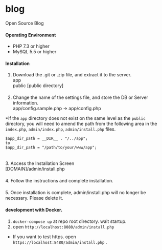 blog
====

Open Source Blog

#### Operating Environment
* PHP 7.3 or higher
* MySQL 5.5 or higher


#### Installation

1. Download the .git or .zip file, and extract it to the server.  
app  
public [public directory]  
　  
2. Change the name of the settings file, and store the DB or Server information.  
app/config.sample.php -> app/config.php  

 *If the `app` directory does not exist on the same level as the `public` directory,
you will need to amend the path from the following area in the `index.php`, `admin/index.php`, `admin/install.php` files.  

```
$app_dir_path = __DIR__ . "/../app";
to
$app_dir_path = "/path/to/your/www/app";
```
　  
3. Access the Installation Screen  
[DOMAIN]/admin/install.php  
　  
4. Follow the instructions and complete installation.  
　  
5. Once installation is complete, admin/install.php will no longer be necessary. Please delete it.


#### development with Docker.

1. `docker-compose up` at repo root directory. wait startup.
2. open `http://localhost:8080/admin/install.php`

* If you want to test https. open `https://localhost:8480/admin/install.php` .
